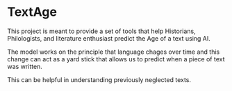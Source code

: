 # TextAge

This project is meant to provide a set of tools that help Historians, Philologists, and literature enthusiast predict the Age of a text using AI.

The model works on the principle that language chages over time and this change can act as a yard stick that allows us to predict when a piece of text was written.

This can be helpful in understanding previously neglected texts.
